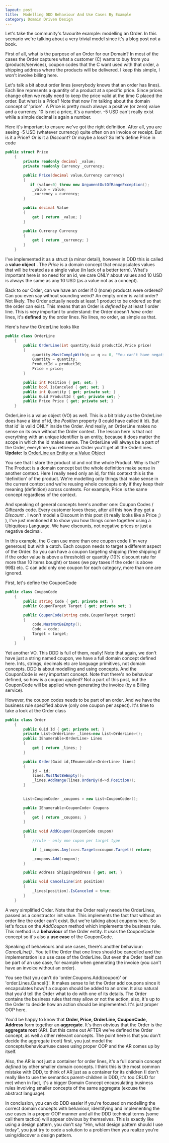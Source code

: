 ```yaml
---
layout: post
title:  Modelling DDD Behaviour And Use Cases By Example
category: Domain Driven Design
---
```


Let's take the community's favourite example: modelling an Order. In this scenario we're talking about a very trivial model since it's a blog post not a book.

 First of all, what is the purpose of an Order for our Domain? In most of the cases the Order captures what a customer (C) wants to buy from you (products/services), coupon codes that the C want used with that order, a shipping address where the products will be delivered. I keep this simple, I won't involve billing here.

 Let's talk a bit about order lines (everybody knows that an order has lines). Each line represents a quantity of a product at a specific price. Since prices change often we really need to keep the price valid at the time C placed the order. But what is a Price? Note that now I'm talking about the domain concept of 'price' . A Price is pretty much always a positive (or zero) value and a currency. 10 is not a price, it's a number. -5 USD can't really exist while a simple decimal is again a number.

 Here it's important to ensure we've got the right definition. After all, you are seeing -5 USD (whatever currency) quite often on an invoice or receipt. But is it a Price? Or is it a _Discount_? Or maybe a loss? So let's define Price in code

  
```csharp
public struct Price
    {
        private readonly decimal _value;
        private readonly Currency _currency;

        public Price(decimal value,Currency currency)
        {
           if (value<0) throw new ArgumentOutOfRangeException();
            _value = value;
            _currency = currency;
        }

        public decimal Value
        {
            get { return _value; }
        }

        public Currency Currency
        {
            get { return _currency; }
        }
    }
```
  I've implemented it as a struct (a minor detail), however in DDD this is called a **value object** . The _Price_ is a domain concept that encapsulates values that will be treated as a single value (in lack of a better term). What's important here is no need for an id, we care ONLY about values and 10 USD is always the same as any 10 USD (as a value not as a concept).

 Back to our Order, can we have an order if 0 (none) products were ordered? Can you even say without sounding weird? An empty order is valid order? Not likely. The Order actually needs at least 1 product to be ordered so that the order can exist. This means that an Order is _defined_ by at least 1 order line. This is very important to understand: the Order doesn't _have_ order lines, it's **defined** by the order lines. No lines, no order, as simple as that.

 Here's how the OrderLine looks like

  
```csharp
public class OrderLine
    {
        public OrderLine(int quantity,Guid productId,Price price)
        {
            quantity.MustComplyWith(q => q >= 0, "You can't have negative quantities");
            Quantity = quantity;
            ProductId = productId;
            Price = price;            
        }

		public int Position { get; set; }
        public bool IsCanceled { get; set; }
        public int Quantity { get; private set; }
        public Guid ProductId { get; private set; }
        public Price Price { get; private set; }
    }
```
  OrderLine is a value object (VO) as well. This is a bit tricky as the OrderLine does have a kind of id, the _Position_ property (I could have called it Id). But that id' is valid ONLY inside the Order. And really, an OrderLine makes no sense on its own without the Order context. The lesson here is that not everything with an unique identifier is an entity, because it does matter the scope in which the id makes sense. The OrderLine will always be a part of the Order, everytime you retrieve an Order you'll get all the OrderLines. **Update:** [Is OrderLine an Entity or a Value Object](http://www.sapiensworks.com/blog/post/2014/05/20/Is-OrderLine-an-Entity-or-A-Value-Object.aspx)

 You see that I store the product id and not the whole Product. Why is that? The Product is a domain concept but the whole definition make sense in another context. Here I really need only an id, for this context this is the 'definition' of the product. We're modelling only things that make sense in the current context and we're reusing whole concepts only if they keep their meaning (definition) across contexts. For example, Price is the same concept regardless of the context.

 And speaking of general concepts here's another one: Coupon Codes / Giftcards code. Every customer loves these, after all this how they get a _Discount_ . I won't model a Discount in this post (it really looks like a Price ;) ), I've just mentioned it to show you how things come together using a Ubiquitous Language. We have discounts, not negative prices or just a negative decimal.

 In this example, the C can use more than one coupon code (I'm very generous) but with a catch. Each coupon needs to target a different aspect of the Order. So you can have a coupon targeting shipping (free shipping if if the order value is above a threshold) or quantity (10% discount rate for more than 10 items bought) or taxes (we pay taxes if the order is above 99$) etc. C can add only one coupon for each category, more than one are ignored.

 First, let's define the CouponCode

  
```csharp
public class CouponCode
    {
        public string Code { get; private set; }
        public CouponTarget Target { get; private set; }

        public CouponCode(string code,CouponTarget target)
        {
            code.MustNotBeEmpty();
            Code = code;
            Target = target;
        }
    }
```
  Yet another VO. This DDD is full of them, really! Note that again, we don't have just a string named coupon, we have a full domain concept defined here. Ints, strings, decimals etc are language primitives, not domain concepts. DDD is about modelling and using concepts. And the CouponCode is very important concept. Note that there's no behaviour defined, so how is a coupon applied? Not a part of this post, but the CouponCode will be applied when generating the invoice (by a Billing service).

 However, the coupon codes needs to be part of an order. And we have the business rule specified above (only one coupon per aspect). It's time to take a look at the Order class

  
```csharp
public class Order
    {
        public Guid Id { get; private set; }
        private List<OrderLine> _lines=new List<OrderLine>();
        public IEnumerable<OrderLine> Lines
        {
            get { return _lines; }
        }

        public Order(Guid id,IEnumerable<OrderLine> lines)
        {
            Id = id;
            lines.MustNotBeEmpty();
            _lines.AddRange(lines.OrderBy(d=>d.Position));
        }

       
        List<CouponCode> _coupons = new List<CouponCode>();

        public IEnumerable<CouponCode> Coupons
        {
            get { return _coupons; }
        }
       
        public void AddCoupon(CouponCode coupon)
        {
            //rule - only one cupon per target type

            if (_coupons.Any(c=>c.Target==coupon.Target)) return;

            _coupons.Add(coupon);
        }

        public Address ShippingAddress { get; set; }

        public void CancelLine(int position)
        {
            _lines[position].IsCanceled = true;
        }
    }
```
  A very simplified Order. Note that the Order really needs the OrderLines, passed as a constructor init value. This implements the fact that without an order line the order can't exist. But we're talking about coupons here. So let's focus on the _AddCoupon_ method which implements the business rule. This method is a **behaviour** of the Order entity. It _uses_ the CouponCode concept so it's also a **use case** of the CouponCode.

 Speaking of behaviours and use cases, there's another behaviour: _CancelLine()_ . You tell the Order that one lines should be cancelled and the implementation is a use case of the OrderLine. But even the Order itself can be part of an use case, for example when generating the invoice (you can't have an invoice without an order).

 You see that you can't do 'order.Coupons.Add(coupon)' or 'order.Lines.Cancel()'. It makes sense to let the Order add coupons since it encapsulates how/if a coupon should be added to an order. It also natural that you'd tell the Order what to do with one of its details. The Order contains the business rules that may allow or not the action, also, it's up to the Order to decide how an action should be implemented. It's just proper OOP here.

 You'd be happy to know that **Order, Price, OrderLine, CouponCode, Address** form together an **aggregate**. It's then obvious that the Order is the **aggregate root** (AR). But this came out AFTER we've defined the Order concept, as well a other relevant concepts. The point here is that you don't decide the aggregate (root) first, you just model the concepts/behaviour/use cases using proper OOP and the AR comes up by itself.

 Also, the AR is not just a container for order lines, it's a full domain concept _defined_ by other smaller domain concepts. I think this is the most common mistake with DDD, to think of AR just as a container for its children (I don't really like to use the semantics parent-children in DDD, it's too CRUD for me) when in fact, it's a bigger Domain Concept encapsulating business rules involving smaller concepts of the same aggregate (excuse the abstract language).

 In conclusion, you can do DDD easier if you're focused on modelling the correct domain concepts with behaviour, identifying and implementing the use cases in a proper OOP manner and all the DDD technical terms (some call them tactics) will appear obvious by themselves. This is exactly like using a design pattern, you don't say "Hm, what design pattern should I use today", you just try to code a solution to a problem then you realize you're using/discover a design pattern.


